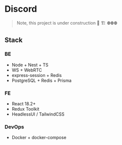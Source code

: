 # Discord

> Note, this project is under construction 🚧 🏗️ ⛔⛔⛔

## Stack

### BE

- Node + Nest + TS
- WS + WebRTC
- express-session + Redis
- PostgreSQL + Redis + Prisma

### FE

- React 18.2+
- Redux Toolkit
- HeadlessUI / TailwindCSS

### DevOps

- Docker + docker-compose
